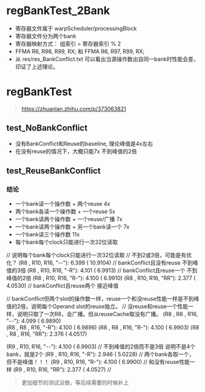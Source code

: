 
# regBankTest_2Bank
- 寄存器文件属于 warpScheduler/processingBlock 
- 寄存器文件分为两个bank
- 寄存器映射方式： 组索引 = 寄存器索引 % 2
- FFMA R6, R98, R99, RX; 和 FFMA R6, R97, R99, RX;
- 从 res/res_BankConflict.txt 可以看出当源操作数出自同一bank时性能会差，印证了上述理论。


# regBankTest
> https://zhuanlan.zhihu.com/p/373063821
## test_NoBankConflict
- 没有BankConflict和Reuse的baseline, 理论峰值是4x左右
- 在没有reuse的情况下，大概只能7x 不到峰值的2倍 

## test_ReuseBankConflict
### 结论
- 一个bank读一个操作数      + 两个reuse             4x
- 两个bank各读一个操作数    + 一个reuse              5x
- 一个bank读两个操作数      + 一个reuse/广播         7x
- 一个bank读两个操作数      + 另一个bank读一个        7x
- 一个bank读三个操作数                              11x
- 每个bank每个clock只能进行一次32位读取



// 说明每个bank每个clock只能进行一次32位读取 
// 不到2或3倍，可能是有优化？
(R8 , R10, R16, "--"):    6.399 ( 10.9104)      // bankConflict且没有reuse 不到峰值的3倍 
(R8 , R10, R16, "-R"):    4.101 (  6.9913)      // bankConflict且reuse一个 不到峰值的2倍 
(R8 , R10, R16, "R-"):    4.100 (  6.9910)
(R8 , R10, R16, "RR"):    2.377 (  4.0530)      // bankConflict且reuse两个 接近峰值

// bankConflict但两个slot的操作数一样，reuse一个和没reuse性能一样是不到峰值的2倍，说明每个Operand slot的reuse独立。
// 没reuse和reuse一个性能一样，说明只取了一次R8，会广播。但从reuseCache取没有广播。
(R8 , R8 , R16, "--"):    4.099 (  6.9890)      
(R8 , R8 , R16, "-R"):    4.100 (  6.9896)
(R8 , R8 , R16, "R-"):    4.100 (  6.9903)
(R8 , R8 , R16, "RR"):    2.376 (  4.0517)


(R9 , R10, R16, "--"):    4.100 (  6.9903)        // 不到峰值的2倍而不是3倍 说明不是4个bank，就是2个
(R9 , R10, R16, "-R"):    2.946 (  5.0228)        // 两个bank各取一个，但不是峰值！！！
(R9 , R10, R16, "R-"):    4.100 (  6.9900)        // 和没有reuse性能一样
(R9 , R10, R16, "RR"):    2.377 (  4.0527)        // 



> 更加细节的测试没做，等后续需要的时候补上



